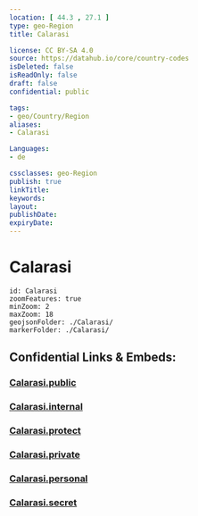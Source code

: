 ```yaml
---
location: [ 44.3 , 27.1 ] 
type: geo-Region
title: Calarasi

license: CC BY-SA 4.0
source: https://datahub.io/core/country-codes
isDeleted: false
isReadOnly: false
draft: false
confidential: public

tags:
- geo/Country/Region
aliases:
- Calarasi

Languages:
- de

cssclasses: geo-Region
publish: true
linkTitle: 
keywords: 
layout: 
publishDate: 
expiryDate: 
---
```


# Calarasi

```leaflet
id: Calarasi
zoomFeatures: true 
minZoom: 2 
maxZoom: 18
geojsonFolder: ./Calarasi/
markerFolder: ./Calarasi/
```


## Confidential Links & Embeds: 

### [Calarasi.public](/_public/\Earth\Continent\Europe\Europe~East\Romania\Regions~Romania\Romania~Sud-MunteniaCalarasi.public.md) 

### [Calarasi.internal](/_internal/\Earth\Continent\Europe\Europe~East\Romania\Regions~Romania\Romania~Sud-MunteniaCalarasi.internal.md) 

### [Calarasi.protect](/_protect/\Earth\Continent\Europe\Europe~East\Romania\Regions~Romania\Romania~Sud-MunteniaCalarasi.protect.md) 

### [Calarasi.private](/_private/\Earth\Continent\Europe\Europe~East\Romania\Regions~Romania\Romania~Sud-MunteniaCalarasi.private.md) 

### [Calarasi.personal](/_personal/\Earth\Continent\Europe\Europe~East\Romania\Regions~Romania\Romania~Sud-MunteniaCalarasi.personal.md) 

### [Calarasi.secret](/_secret/\Earth\Continent\Europe\Europe~East\Romania\Regions~Romania\Romania~Sud-MunteniaCalarasi.secret.md)

